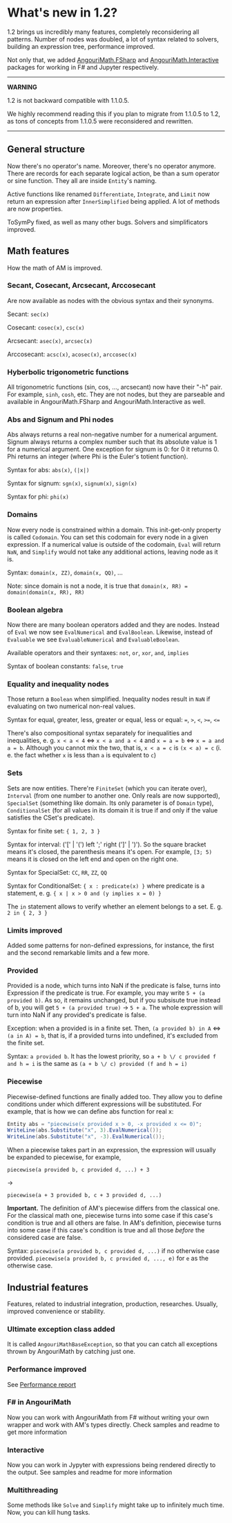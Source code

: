 # What's new in 1.2?

1.2 brings us incredibly many features, completely reconsidering all patterns. Number of nodes was doubled, 
a lot of syntax related to solvers, building an expression tree, performance improved.

Not only that, we added <a href="fsharp">AngouriMath.FSharp</a> and <a href="inter">AngouriMath.Interactive</a> packages for working in F# and Jupyter respectively.

---
**WARNING**

1.2 is not backward compatible with 1.1.0.5.

We highly recommend reading this if you plan to migrate from 1.1.0.5 to 1.2, as tons of concepts from 1.1.0.5
were reconsidered and rewritten.

---

## General structure

Now there's no operator's name. Moreover, there's no operator anymore. There are records for each separate
logical action, be than a sum operator or sine function. They all are inside `Entity`'s naming.

Active functions like renamed `Differentiate`, `Integrate`, and `Limit` now return an expression after `InnerSimplified`
being applied. A lot of methods are now properties.

ToSymPy fixed, as well as many other bugs. Solvers and simplificators improved.

## Math features

How the math of AM is improved.

### Secant, Cosecant, Arcsecant, Arccosecant

Are now available as nodes with the obvious syntax and their synonyms.

Secant: `sec(x)`

Cosecant: `cosec(x)`, `csc(x)`

Arcsecant: `asec(x)`, `arcsec(x)`

Arccosecant: `acsc(x)`, `acosec(x)`, `arccosec(x)`

### Hyberbolic trigonometric functions

All trigonometric functions (sin, cos, ..., arcsecant) now have their "-h" pair. For example, `sinh`, `cosh`, etc.
They are not nodes, but they are parseable and available in AngouriMath.FSharp and AngouriMath.Interactive as well.

### Abs and Signum and Phi nodes

Abs always returns a real non-negative number for a numerical argument. Signum always returns a complex
number such that its absolute value is 1 for a numerical argument. One exception for signum is 0:
for 0 it returns 0. Phi returns an integer (where Phi is the Euler's totient function).

Syntax for abs: `abs(x)`, `(|x|)`

Syntax for signum: `sgn(x)`, `signum(x)`, `sign(x)`

Syntax for phi: `phi(x)`

### Domains

Now every node is constrained within a domain. This init-get-only property is called `Codomain`. You can
set this codomain for every node in a given expression. If a numerical value is outside of the codomain,
`Eval` will return `NaN`, and `Simplify` would not take any additional actions, leaving node as it is.

Syntax: `domain(x, ZZ)`, `domain(x, QQ)`, ...

Note: since domain is not a node, it is true that `domain(x, RR) = domain(domain(x, RR), RR)`

### Boolean algebra

Now there are many boolean operators added and they are nodes. Instead of `Eval` we now see
`EvalNumerical` and `EvalBoolean`. Likewise, instead of `Evaluable` we see `EvaluableNumerical`
and `EvaluableBoolean`.

Available operators and their syntaxes: `not`, `or`, `xor`, `and`, `implies`

Syntax of boolean constants: `false`, `true`

### Equality and inequality nodes

Those return a `Boolean` when simplified. Inequality nodes result in `NaN` if evaluating on two 
numerical non-real values. 

Syntax for equal, greater, less, greater or equal, less or equal: `=`, `>`, `<`, `>=`, `<=`

There's also compositional syntax separately for inequalities and inequalities, e. g.
`x < a < 4` <=> `x < a and a < 4` and `x = a = b` <=> `x = a and a = b`. Although you cannot mix
the two, that is, `x < a = c` is `(x < a) = c` (i. e. the fact whether `x` is less than `a`
is equivalent to `c`)

### Sets

Sets are now entities. There're `FiniteSet` (which you can iterate over), 
`Interval` (from one number to another one. Only reals are now supported),
`SpecialSet` (something like domain. Its only parameter is of `Domain` type),
`ConditionalSet` (for all values in its domain it is true if and only if the
value satisfies the CSet's predicate).

Syntax for finite set: `{ 1, 2, 3 }`

Syntax for interval: ('[' | '(') left ';' right (']' | ')'). So the square bracket means it's closed, 
the parenthesis means it's open. For example, `[3; 5)` means it is closed on the left end and open on 
the right one.

Syntax for SpecialSet: `CC`, `RR`, `ZZ`, `QQ`

Syntax for ConditionalSet: `{ x : predicate(x) }` where predicate is a statement, e. g.
`{ x | x > 0 and (y implies x = 0) }`

The `in` statement allows to verify whether an element belongs to a set. E. g.
`2 in { 2, 3 }`

### Limits improved

Added some patterns for non-defined expressions, for instance, the first and the second
remarkable limits and a few more.


### Provided

Provided is a node, which turns into NaN if the predicate is false, turns into Expression if the predicate is true. For example,
you may write `5 + (a provided b)`. As so, it remains unchanged, but if you subsisute true instead of b, you will get
`5 + (a provided true)` -> `5 + a`. The whole expression will turn into NaN if any provided's predicate is false.

Exception: when a provided is in a finite set. Then, `(a provided b) in A` <=> `(a in A) = b`, that is, if a provided turns
into undefined, it's excluded from the finite set.

Syntax: `a provided b`. It has the lowest priority, so `a + b \/ c provided f and h = i` is the same as `(a + b \/ c) provided (f and h = i)`

### Piecewise

Piecewise-defined functions are finally added too. They allow you to define conditions under which different expressions
will be substituted. For example, that is how we can define abs function for real x:
```cs
Entity abs = "piecewise(x provided x > 0, -x provided x <= 0)";
WriteLine(abs.Substitute("x", 3).EvalNumerical());
WriteLine(abs.Substitute("x", -3).EvalNumerical());
```

When a piecewise takes part in an expression, the expression will usually be expanded to piecewise, for example,
```
piecewise(a provided b, c provided d, ...) + 3
```
->
```
piecewise(a + 3 provided b, c + 3 provided d, ...)
```

**Important.** The definition of AM's piecewise differs from the classical one.
For the classical math one, piecewise turns into some case if this case's condition is true and all others are false.
In AM's definition, piecewise turns into some case if this case's condition is true and all those *before* the considered
case are false.

Syntax: `piecewise(a provided b, c provided d, ...)` if no otherwise case provided.
`piecewise(a provided b, c provided d, ..., e)` for `e` as the otherwise case.




## Industrial features

Features, related to industrial integration, production, researches. Usually, improved convenience or stability.

### Ultimate exception class added

It is called `AngouriMathBaseException`, so that you can catch all exceptions thrown by AngouriMath by catching just one.

### Performance improved

See <a href="./version_performance_control.md">Performance report</a>

### <a id="fsharp"></a>F\# in AngouriMath

Now you can work with AngouriMath from F# without writing your own wrapper and work with AM's types directly. Check samples
and readme to get more information

### <a id="inter"></a>Interactive

Now you can work in Jypyter with expressions being rendered directly to the output. See samples and readme for more information

### Multithreading

Some methods like `Solve` and `Simplify` might take up to infinitely much time. Now, you can kill hung tasks.
